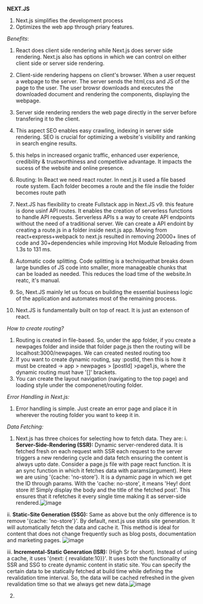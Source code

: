 **NEXT.JS**

1. Next.js simplifies the development process
2. Optimizes the web app through priary features.

*Benefits*:
1. React does client side rendering while Next.js does server side rendering. Next.js also has options in which we can control on either client side or server side rendering.

2. Client-side rendering happens on client's browser. When a user request a webpage to the server. The server sends the html,css and JS of the page to the user. The user browsr downloads and executes the downloaded document and rendering the components, displaying the webpage.

3. Server side rendering renders the web page directly in the server before transfering it to the client. 

4. This aspect SEO enables easy crawling, indexing in server side rendering. SEO is crucial for optimizing a website's visibility and ranking in search engine results.

5. this helps in increased organic traffic, enhanced user experience, credibility & trustworthiness and competitive advantage. It impacts the sucess of the website and online presence.

6. Routing: In React we need react router. In next.js it used a file based route system. Each folder becomes a route and the file insdie the folder becomes route path

7. Next.JS has flexibility to create Fullstack app in Next.JS v9. this feature is done usinf API routes. It enables the creation of serverless functions to handle API requests. Serverless APIs s a way to create API endpoints without the need of a traditional server. We can create a API endoint by creating a route.js in a folder inside next.js app.
Moving from react+express+webpack to next.js resulted in removing 20000+ lines of code and 30+dependencies while improving Hot Module Reloading from 1.3s to 131 ms.

8. Automatic code splitting. Code splitting is a techniquethat breaks down large bundles of JS code into smaller, more manageable chunks that can be loaded as needed. This reduces the load time of the website.In reatc, it's manual.

9. So, Next.JS mainly let us focus on building the essential business logic of the application and automates most of the remaining process.

10. Next.JS is fundamentally built on top of react. It is just an extenson of react.


*How to create routing?*
1. Routing is created in file-based. So, under the app folder, if you create a newpages folder and inside that folder page.js then the routing will be localhost:3000/newpages. We can created nested routing too
2. If you want to create dynamic routing, say :postId, then this is how it must be created -> app > newpages > [postId] >page1.js, where the dynamic routing must have  '[]' brackets.
3. You can create the layout navigation (navigating to the top page) and loading style under the componenet/routing folder.

*Error Handling in Next.js:*
1. Error handling is simple. Just create an error page and place it in wherever the routing folder you want to keep it in.

*Data Fetching:*
1. Next.js has three choices for selecting how to fetch data. They are:
  i. **Server-Side-Rendering (SSR):** Dynamic server-rendered data. It is fetched fresh on each request with SSR each request to the server triggers a new rendering cycle and data fetch ensuring the content is always upto date. Consider a page.js file with page react function. It is an sync function in which it fetches data with params(argument). Here we are using '{cache: 'no-store'}. It is a dynamic page in which we get the ID through params. With the 'cache: no-store', it means 'Hey! dont store it! Simply display the body and the title of the fetched post'. This ensures that it refetches it every single time making it as server-side rendered.![image](https://github.com/Thaarik/NextJS-Learning/assets/52432079/def3070a-ca44-4acb-8e82-e47c62b59135)


  ii. **Static-Site Generation (SSG):** Same as above but the only difference is to remove '{cache: 'no-store'}'. By default, next.js use statis site generation. It will automatically fetch the data and cache it. This method is ideal for content that does not change frequently such as blog posts, documentation and marketing pages. ![image](https://github.com/Thaarik/NextJS-Learning/assets/52432079/2628df27-2e5e-4283-92ca-3edee4b63eaf)


  iii. **Incremental-Static Generation (ISR):** (High Sr for short). Instead of using a cache, it uses '{next: { revalidate:10}}'. It uses both the functionality of SSR and SSG to create dynamic content in static site. You can specify the certain data to be statically fetched at build time while defining the revalidation time interval. So, the data will be cached refreshed in the given revalidation time so that we  always get new data.![image](https://github.com/Thaarik/NextJS-Learning/assets/52432079/9ee28458-0088-48ff-9c83-c60ba3115dc6)

2. 
